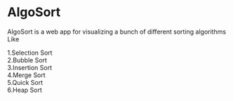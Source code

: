 # AlgoSort
AlgoSort is a web app for visualizing a bunch of different sorting algorithms Like

1.Selection Sort<br/>
2.Bubble Sort<br/>
3.Insertion Sort<br/>
4.Merge Sort<br/>
5.Quick Sort<br/>
6.Heap Sort<br/>
